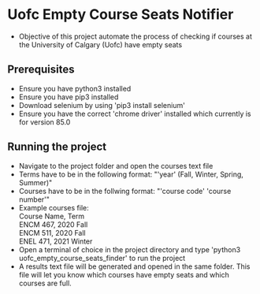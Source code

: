 # Uofc Empty Course Seats Notifier

- Objective of this project automate the process of checking if courses at the University of Calgary (Uofc) have empty seats

## Prerequisites 

- Ensure you have python3 installed
- Ensure you have pip3 installed 
- Download selenium by using 'pip3 install selenium' 
- Ensure you have the correct 'chrome driver' installed which currently is for version 85.0

## Running the project
- Navigate to the project folder and open the courses text file
- Terms have to be in the following format: "'year' (Fall, Winter, Spring, Summer)"
- Courses have to be in the follwing format: "'course code' 'course number'"
- Example courses file:<br/>
  Course Name, Term<br/>
  ENCM 467, 2020 Fall<br/>
  ENCM 511, 2020 Fall<br/>
  ENEL 471, 2021 Winter<br/>
- Open a terminal of choice in the project directory and type 'python3 uofc_empty_course_seats_finder' to run the project
- A results text file will be generated and opened in the same folder. This file will let you know which courses have empty seats and which courses are full.

